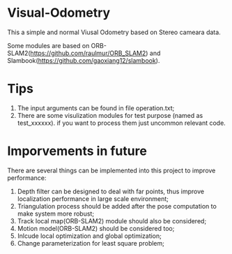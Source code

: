 # Visual-Odometry

This a simple and normal Viusal Odometry based on Stereo cameara data.

Some modules are based on ORB-SLAM2(https://github.com/raulmur/ORB_SLAM2) and Slambook(https://github.com/gaoxiang12/slambook).

# Tips

1. The input arguments can be found in file operation.txt;
2. There are some visulization modules for test purpose (named as test_xxxxxx). if you want to process them just uncommon relevant code.

# Imporvements in future

There are several things can be implemented into this project to improve performance:
1. Depth filter can be designed to deal with far points, thus improve localization performance in large scale environment;
2. Triangulation process should be added after the pose computation to make system more robust;
3. Track local map(ORB-SLAM2) module should also be considered;
4. Motion model(ORB-SLAM2) should be considered too;
5. Inlcude local optimization and global optimization;
6. Change parameterization for least square problem;
